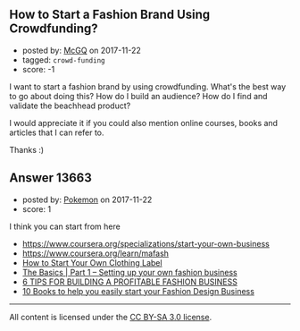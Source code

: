 ## How to Start a Fashion Brand Using Crowdfunding?

- posted by: [McGQ](https://stackexchange.com/users/8735262/mcgq) on 2017-11-22
- tagged: `crowd-funding`
- score: -1

I want to start a fashion brand by using crowdfunding. What's the best way to go about doing this? How do I build an audience? How do I find and validate the beachhead product?

I would appreciate it if you could also mention online courses, books and articles that I can refer to.

Thanks :)


## Answer 13663

- posted by: [Pokemon](https://stackexchange.com/users/5430139/pokemon) on 2017-11-22
- score: 1

<p>I think you can start from here </p>

<ul>
<li><a href="https://www.coursera.org/specializations/start-your-own-business" rel="nofollow noreferrer">https://www.coursera.org/specializations/start-your-own-business</a></li>
<li><a href="https://www.coursera.org/learn/mafash" rel="nofollow noreferrer">https://www.coursera.org/learn/mafash</a></li>
<li><a href="http://www.marieclaire.com/culture/a7896/how-to-start-your-own-clothing-label/" rel="nofollow noreferrer">How to Start Your Own Clothing Label</a></li>
<li><a href="https://www.businessoffashion.com/articles/basics/the-business-of-fashion-basics-1-setting-up-your-own-fashion-business-what-do-i-need-to-know-first" rel="nofollow noreferrer">The Basics | Part 1 – Setting up your own fashion business</a></li>
<li><a href="https://fashionista.com/2014/05/tips-starting-fashion-business" rel="nofollow noreferrer">6 TIPS FOR BUILDING A PROFITABLE FASHION BUSINESS</a></li>
<li><a href="http://fashionarium.com/post/17086137999/10-books-to-help-you-easily-start-your-fashion" rel="nofollow noreferrer">10 Books to help you easily start your Fashion Design Business</a></li>
</ul>




---

All content is licensed under the [CC BY-SA 3.0 license](https://creativecommons.org/licenses/by-sa/3.0/).
